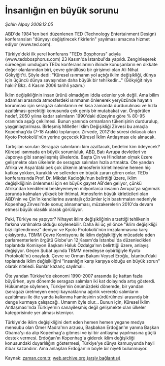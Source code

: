 # İnsanlığın en büyük sorunu

*Şahin Alpay 2009.12.05*

<tr><td class="metin" colspan="2" style="padding-top: 20px; padding-left: 5px; ">ABD'de 1984'ten beri düzenlenen TED (Technology Entertainment  Design) konferansları "dünyayı değiştirecek fikirlerin" yayılması amacına hizmet ediyor (www.ted.com).</td></tr><tr><td class="metin" colspan="2" style="padding-top: 20px; padding-left: 5px; "><p>Türkiye'deki ilk yerel konferans "TEDx Bosphorus" adıyla (www.tedxbosphorus.com) 23 Kasım'da İstanbul'da yapıldı. Zenginleşerek süreceğini umduğum TEDx konferanslarının ilkinde konuşanların en dikkate değer olanlarından biri, çevre gönüllüsü bir girişimci olan Ali Nihat Gökyiğit'ti. Şöyle dedi: "Küresel ısınmanın yol açtığı iklim değişikliği, dünya için üçüncü dünya savaşından daha büyük bir tehlikedir..." (Gökyiğit niye haklı? Bkz. 4 Kasım 2006 tarihli yazım.)
<p> İklim değişikliğinin insan ürünü olmadığını iddia edenler yok değil. Ama bilim adamları arasında atmosferdeki ısınmanın önlenerek yeryüzünde hayatın korunması için seragazı salımlarının en kısa zamanda durdurulması ve hızla azaltılması gerektiği konusunda çok geniş bir mutabakat var. Öngörülen hedef, 2050 yılına kadar salımların 1990'daki düzeyine göre % 80-95 oranında aşağı çekilmesi. Bunun yanında ormanların tükenişinin durdurulup, yaygınlaştırılması. Birleşmiş Milletler İklim Değişikliği Zirvesi bu amaçla Kopenhag'da (7-18 Aralık) toplanıyor. Zirvede, 2012'de süresi dolacak olan Kyoto Protokolü'nün yerine geçecek Küresel İklim Antlaşması ele alınacak.
<p> Tartışılan sorular: Seragazı salımlarını kim azaltacak, bedelini kim ödeyecek? Küresel ısınmada en büyük sorumluluk, ABD, Batı Avrupa devletleri ve Japonya gibi sanayileşmiş ülkelerde. Başta Çin ve Hindistan olmak üzere gelişmekte olan ülkelerin de seragazı salımları hızla artmakta. Öte yandan Afrika ve Asya'daki pek çok ülkenin atmosferin kirletilmesine hemen hiç katkısı yokken, kuraklık ve sellerden en büyük zararı gören onlar. TEDx konferansında Prof. Dr. Mikdat Kadıoğlu'nun belirttiği üzere, iklim değişikliğinin önlenmesi için en büyük gayret AB'den geliyor, çünkü Afrika'dan kendilerini besleyemeyen milyonlarca insanın Avrupa'ya sığınmak zorunda kalmaları yüksek bir ihtimal. Atmosferin büyük kirleticileri olan ABD'nin ve Çin'in kendilerine avantajlı çözümler için bastırmaları nedeniyle Kopenhag Zirvesi'nde sonuç alınamaması, müzakerelerin 2010'da devam etmesi büyük olasılık olarak görülüyor.
<p> Peki, Türkiye ne yapıyor? Nihayet iklim değişikliğinin arzettiği tehlikenin farkına varılmakta olduğu söylenebilir. Daha iki üç yıl önce "iklim değişikliği bizi ilgilendirmez" deniyor ve Kyoto Protokolü'nün imzalanmasına karşı çıkılıyordu. TBMM Çevre Komisyonu ile iklim değişikliğiyle mücadele eden parlamenterlerin örgütü Globe'un 12 Kasım'da İstanbul'da düzenledikleri toplantıda Komisyon Başkanı Haluk Özdalga'nın belirttiği üzere, anlayış değişiyor. Geçen Şubat ayında TBMM neredeyse oybirliğiyle Kyoto Protokolü'nü onayladı. Çevre ve Orman Bakanı Veysel Eroğlu, İstanbul'daki toplantıda iklim değişikliğini "insanlığın karşı karşıya olduğu en büyük sorun" olarak niteledi. Bunlar kazanç sayılmalı.
<p> Öte yandan Türkiye'de ekonomi 1990-2007 arasında üç kattan fazla büyürken, aynı dönemde seragazı salımları iki kat dolayında artış gösterdi. Hükümetçe söylenen, Türkiye'nin önümüzdeki dönemde, bir yandan (seragazı üretmeyen enerji kaynaklarına ağırlık vererek) salımların azaltılması ile öte yanda kalkınma hamlesinin sürdürülmesi arasında bir denge kurmaya çalışacağı. Umarım öyle olur... Bunun için, Küresel İklim Antlaşması'nda Türkiye'nin sanayileşmiş değil gelişmekte olan ülkeler kategorisinde yer alması isteniyor.
<p> Türkiye'de iklim değişikliğini dert eden hemen hemen yegane medya mensubu olan Ömer Madra'nın arzusu, Başbakan Erdoğan'ın yanına Başkan Obama'yı da alıp Kopenhag'a gitmesi ve iyi bir antlaşma yapılmasına güçlü destek vermesi. Erdoğan'ın Kopenhag'a giderek iklim değişikliği konusundaki duyarlılığını göstermesi, Türkiye'ye dünya kamuoyunda hayli itibar kazandırır. Ama anlaşılan Erdoğan'ın böyle bir niyeti bulunmuyor.<br/></p></p></p></p></p></p></td></tr>

Kaynak: [zaman.com.tr](http://zaman.com.tr/yazar.do?yazino=923525), [web.archive.org (arşiv bağlantısı)](http://web.archive.org/web/20091217195437/http://zaman.com.tr:80/yazar.do?yazino=923525)
